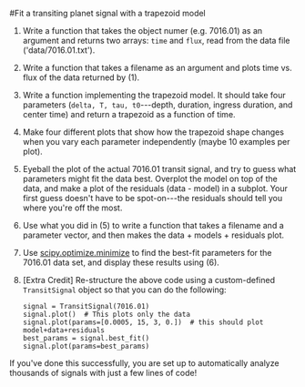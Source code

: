 #Fit a transiting planet signal with a trapezoid model


1.  Write a function that takes the object numer (e.g. 7016.01) as an argument
and returns two arrays: `time` and `flux`, read from the data file ('data/7016.01.txt').  

2.  Write a function that takes a filename as an argument and plots time vs.
flux of the data returned by (1).  

3.  Write a function implementing the trapezoid model.  It should take four
parameters (`delta, T, tau, t0`---depth, duration, ingress duration, and
    center time) and return a trapezoid as a function of time.  

4.  Make four different plots that show how the trapezoid shape
changes when you vary each parameter independently (maybe 10 examples per
    plot).

5.  Eyeball the plot of the actual 7016.01 transit signal, and try to guess
what parameters might fit the data best.  Overplot the model on top of the
data, and make a plot of the residuals (data - model) in a subplot.  Your
first guess doesn't have to be spot-on---the residuals should tell you where
you're off the most.

6.  Use what you did in (5) to write a function that takes a filename and a
parameter vector, and then makes the data + models + residuals plot.

7.  Use [scipy.optimize.minimize](http://docs.scipy.org/doc/scipy/reference/generated/scipy.optimize.minimize.html#scipy.optimize.minimize) to find the best-fit parameters for the 7016.01
data set, and display these results using (6).

8.  [Extra Credit] Re-structure the above code using a custom-defined `TransitSignal`
object so that you can do the following:

        signal = TransitSignal(7016.01) 
        signal.plot()  # This plots only the data
        signal.plot(params=[0.0005, 15, 3, 0.])  # this should plot model+data+residuals
        best_params = signal.best_fit()
        signal.plot(params=best_params)

If you've done this successfully, you are set up to automatically
analyze thousands of signals with just a few lines of code!

